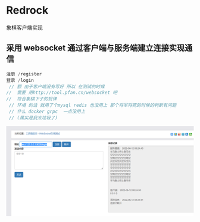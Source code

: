 # Redrock
象棋客户端实现
##  采用 websocket 通过客户端与服务端建立连接实现通信
~~~go
注册 /register  
登录 /login
 // 额 由于客户端没有写好 所以 在测试的时候 
//  需要 用http://tool.pfan.cn/websocket 吧
//  符合象棋下子的规律
 // 环境 的话 就用了个mysql redis 也没用上 那个将军将死的时候的判断有问题
 // 什么 docker grpc  一点没用上
 // (属实是我太垃圾了)
~~~
<img src="./utils/img.png"/>